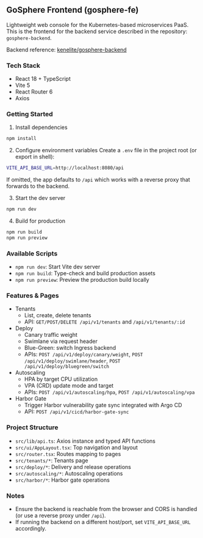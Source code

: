 ## GoSphere Frontend (gosphere-fe)

Lightweight web console for the Kubernetes-based microservices PaaS. This is the frontend for the backend service described in the repository: `gosphere-backend`.

Backend reference: [kenelite/gosphere-backend](https://github.com/kenelite/gosphere-backend)

### Tech Stack
- React 18 + TypeScript
- Vite 5
- React Router 6
- Axios

### Getting Started
1. Install dependencies
```bash
npm install
```

2. Configure environment variables
Create a `.env` file in the project root (or export in shell):
```bash
VITE_API_BASE_URL=http://localhost:8080/api
```
If omitted, the app defaults to `/api` which works with a reverse proxy that forwards to the backend.

3. Start the dev server
```bash
npm run dev
```

4. Build for production
```bash
npm run build
npm run preview
```

### Available Scripts
- `npm run dev`: Start Vite dev server
- `npm run build`: Type-check and build production assets
- `npm run preview`: Preview the production build locally

### Features & Pages
- Tenants
  - List, create, delete tenants
  - API: `GET/POST/DELETE /api/v1/tenants` and `/api/v1/tenants/:id`
- Deploy
  - Canary traffic weight
  - Swimlane via request header
  - Blue-Green: switch Ingress backend
  - APIs: `POST /api/v1/deploy/canary/weight`, `POST /api/v1/deploy/swimlane/header`, `POST /api/v1/deploy/bluegreen/switch`
- Autoscaling
  - HPA by target CPU utilization
  - VPA (CRD) update mode and target
  - APIs: `POST /api/v1/autoscaling/hpa`, `POST /api/v1/autoscaling/vpa`
- Harbor Gate
  - Trigger Harbor vulnerability gate sync integrated with Argo CD
  - API: `POST /api/v1/cicd/harbor-gate-sync`

### Project Structure
- `src/lib/api.ts`: Axios instance and typed API functions
- `src/ui/AppLayout.tsx`: Top navigation and layout
- `src/router.tsx`: Routes mapping to pages
- `src/tenants/*`: Tenants page
- `src/deploy/*`: Delivery and release operations
- `src/autoscaling/*`: Autoscaling operations
- `src/harbor/*`: Harbor gate operations

### Notes
- Ensure the backend is reachable from the browser and CORS is handled (or use a reverse proxy under `/api`).
- If running the backend on a different host/port, set `VITE_API_BASE_URL` accordingly.